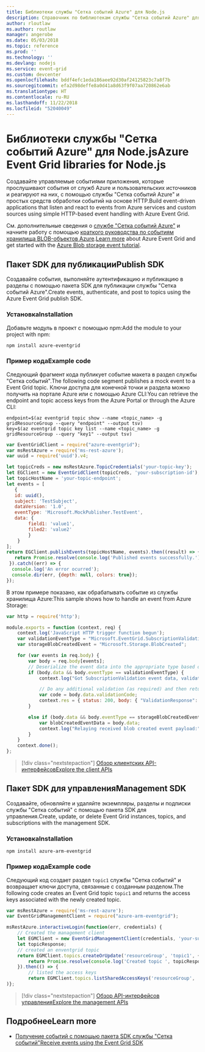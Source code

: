 ```yaml
---
title: Библиотеки службы "Сетка событий Azure" для Node.js
description: Справочник по библиотекам службы "Сетка событий Azure" для Node.js
author: rloutlaw
ms.author: routlaw
manager: angerobe
ms.date: 05/03/2018
ms.topic: reference
ms.prod: ''
ms.technology: ''
ms.devlang: nodejs
ms.service: event-grid
ms.custom: devcenter
ms.openlocfilehash: bddf4efc1eda186aee92d30af24125823c7a8f7b
ms.sourcegitcommit: efa2d98deffe8a0d41a8d63f9f07aa720862e6ab
ms.translationtype: HT
ms.contentlocale: ru-RU
ms.lasthandoff: 11/22/2018
ms.locfileid: "52040049"
---
```

# <a name="azure-event-grid-libraries-for-nodejs"></a><span data-ttu-id="3b06e-103">Библиотеки службы "Сетка событий Azure" для Node.js</span><span class="sxs-lookup"><span data-stu-id="3b06e-103">Azure Event Grid libraries for Node.js</span></span>

<span data-ttu-id="3b06e-104">Создавайте управляемые событиями приложения, которые прослушивают события от служб Azure и пользовательских источников и реагируют на них, с помощью службы "Сетка событий Azure" и простых средств обработки событий на основе HTTP.</span><span class="sxs-lookup"><span data-stu-id="3b06e-104">Build event-driven applications that listen and react to events from Azure services and custom sources using simple HTTP-based event handling with Azure Event Grid.</span></span>

<span data-ttu-id="3b06e-105">См. дополнительные сведения о [службе "Сетка событий Azure"](/azure/event-grid/overview) и начните работу с помощью [краткого руководства по событиям хранилища BLOB-объектов Azure](/azure/storage/blobs/storage-blob-event-quickstart).</span><span class="sxs-lookup"><span data-stu-id="3b06e-105">[Learn more](/azure/event-grid/overview) about Azure Event Grid and get started with the [Azure Blob storage event tutorial](/azure/storage/blobs/storage-blob-event-quickstart).</span></span> 

## <a name="publish-sdk"></a><span data-ttu-id="3b06e-106">Пакет SDK для публикации</span><span class="sxs-lookup"><span data-stu-id="3b06e-106">Publish SDK</span></span>

<span data-ttu-id="3b06e-107">Создавайте события, выполняйте аутентификацию и публикацию в разделы с помощью пакета SDK для публикации службы "Сетка событий Azure".</span><span class="sxs-lookup"><span data-stu-id="3b06e-107">Create events, authenticate, and post to topics using the Azure Event Grid publish SDK.</span></span>

### <a name="installation"></a><span data-ttu-id="3b06e-108">Установка</span><span class="sxs-lookup"><span data-stu-id="3b06e-108">Installation</span></span>

<span data-ttu-id="3b06e-109">Добавьте модуль в проект с помощью npm:</span><span class="sxs-lookup"><span data-stu-id="3b06e-109">Add the module to your project with npm:</span></span>

```bash
npm install azure-eventgrid
```

### <a name="example-code"></a><span data-ttu-id="3b06e-110">Пример кода</span><span class="sxs-lookup"><span data-stu-id="3b06e-110">Example code</span></span>

<span data-ttu-id="3b06e-111">Следующий фрагмент кода публикует событие макета в раздел службы "Сетка событий".</span><span class="sxs-lookup"><span data-stu-id="3b06e-111">The following code segment publishes a mock event to a Event Grid topic.</span></span> <span data-ttu-id="3b06e-112">Ключи доступа для конечной точки и раздела можно получить на портале Azure или с помощью Azure CLI:</span><span class="sxs-lookup"><span data-stu-id="3b06e-112">You can retrieve the endpoint and topic access keys from the Azure Portal or through the Azure CLI:</span></span>

```azurecli-interactive
endpoint=$(az eventgrid topic show --name <topic_name> -g gridResourceGroup --query "endpoint" --output tsv)
key=$(az eventgrid topic key list --name <topic_name> -g gridResourceGroup --query "key1" --output tsv)
```

```javascript
var EventGridClient = require("azure-eventgrid");
var msRestAzure = require('ms-rest-azure');
var uuid = require('uuid').v4;

let topicCreds = new msRestAzure.TopicCredentials('your-topic-key');
let EGClient = new EventGridClient(topicCreds, 'your-subscription-id');
let topicHostName = 'your-topic-endpoint';
let events = [
   {
   id: uuid(),
   subject: 'TestSubject',
   dataVersion: '1.0',
   eventType: 'Microsoft.MockPublisher.TestEvent',
   data: {
        field1: 'value1',
        filed2: 'value2'
        }
    }
];
return EGClient.publishEvents(topicHostName, events).then((result) => {
   return Promise.resolve(console.log('Published events successfully.'));
 }).catch((err) => {
  console.log('An error ocurred');
  console.dir(err, {depth: null, colors: true});
});
```

<span data-ttu-id="3b06e-113">В этом примере показано, как обрабатывать событие из службы хранилища Azure:</span><span class="sxs-lookup"><span data-stu-id="3b06e-113">This sample shows how to handle an event from Azure Storage:</span></span>

```javascript
var http = require('http');

module.exports = function (context, req) {
    context.log('JavaScript HTTP trigger function begun');
    var validationEventType = "Microsoft.EventGrid.SubscriptionValidationEvent";
    var storageBlobCreatedEvent = "Microsoft.Storage.BlobCreated";

    for (var events in req.body) {
        var body = req.body[events];
        // Deserialize the event data into the appropriate type based on event type  
        if (body.data && body.eventType == validationEventType) {
            context.log("Got SubscriptionValidation event data, validation code: " + body.data.validationCode + " topic: " + body.topic);

            // Do any additional validation (as required) and then return back the below response
            var code = body.data.validationCode;
            context.res = { status: 200, body: { "ValidationResponse": code } };
        }

        else if (body.data && body.eventType == storageBlobCreatedEvent) {
            var blobCreatedEventData = body.data;
            context.log("Relaying received blob created event payload:" + JSON.stringify(blobCreatedEventData));
        }
    }
    context.done();
};
```

> [!div class="nextstepaction"]
> [<span data-ttu-id="3b06e-114">Обзор клиентских API-интерфейсов</span><span class="sxs-lookup"><span data-stu-id="3b06e-114">Explore the client APIs</span></span>](/javascript/api/overview/azure/eventgrid/client)

## <a name="management-sdk"></a><span data-ttu-id="3b06e-115">Пакет SDK для управления</span><span class="sxs-lookup"><span data-stu-id="3b06e-115">Management SDK</span></span>

<span data-ttu-id="3b06e-116">Создавайте, обновляйте и удаляйте экземпляры, разделы и подписки службы "Сетка событий" с помощью пакета SDK для управления.</span><span class="sxs-lookup"><span data-stu-id="3b06e-116">Create, update, or delete Event Grid instances, topics, and subscriptions with the management SDK.</span></span>

### <a name="installation"></a><span data-ttu-id="3b06e-117">Установка</span><span class="sxs-lookup"><span data-stu-id="3b06e-117">Installation</span></span>

```
npm install azure-arm-eventgrid
```

### <a name="example-code"></a><span data-ttu-id="3b06e-118">Пример кода</span><span class="sxs-lookup"><span data-stu-id="3b06e-118">Example code</span></span>

<span data-ttu-id="3b06e-119">Следующий код создает раздел `topic1` службы "Сетка событий" и возвращает ключи доступа, связанные с созданным разделом.</span><span class="sxs-lookup"><span data-stu-id="3b06e-119">The following code creates an Event Grid topic `topic1` and returns the access keys associated with the newly created topic.</span></span>

```javascript
var msRestAzure = require('ms-rest-azure');
var EventGridManagementClient = require("azure-arm-eventgrid");

msRestAzure.interactiveLogin(function(err, credentials) {
    // Created the management client
    let EGMClient = new EventGridManagementClient(credentials, 'your-subscription-id');
    let topicResponse;
    // created an enventgrid topic
    return EGMClient.topics.createOrUpdate('resourceGroup', 'topic1', { location: 'westus' }).then((topicResponse) => {
        return Promise.resolve(console.log('Created topic ', topicResponse));
    }).then(() => {
        // listed the access keys
        return EGMClient.topics.listSharedAccessKeys('resourceGroup', 'topic1')}
)};
```

> [!div class="nextstepaction"]
> [<span data-ttu-id="3b06e-120">Обзор API-интерфейсов управления</span><span class="sxs-lookup"><span data-stu-id="3b06e-120">Explore the management APIs</span></span>](/javascript/api/overview/azure/eventgrid/management)

## <a name="learn-more"></a><span data-ttu-id="3b06e-121">Подробнее</span><span class="sxs-lookup"><span data-stu-id="3b06e-121">Learn more</span></span>

- [<span data-ttu-id="3b06e-122">Получение событий с помощью пакета SDK службы "Сетка событий"</span><span class="sxs-lookup"><span data-stu-id="3b06e-122">Receive events using the Event Grid SDK</span></span>](/azure/event-grid/receive-events)
